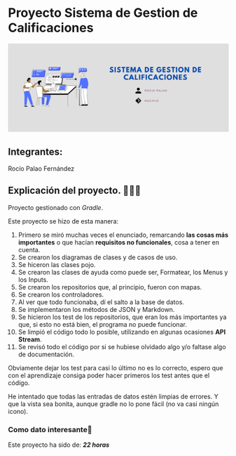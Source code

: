 # Proyecto Sistema de Gestion de Calificaciones
![imagen](img/Sistema%20de%20gestion%20de%20calificaciones.png)
## Integrantes:
Rocío Palao Fernández
<br>

## Explicación del proyecto. 🙋🏻‍♀️
Proyecto gestionado con *Gradle*.

Este proyecto se hizo de esta manera:
1. Primero se miró muchas veces el enunciado, remarcando **las cosas más importantes** o que hacían **requisitos no funcionales**, cosa a tener en cuenta.
2. Se crearon los diagramas de clases y de casos de uso.
3. Se hiceron las clases pojo.
4. Se crearon las clases de ayuda como puede ser, Formatear, los Menus y los Inputs.
5. Se crearon los repositorios que, al principio, fueron con mapas.
6. Se crearon los controladores.
7. Al ver que todo funcionaba, dí el salto a la base de datos.
8. Se implementaron los métodos de JSON y Markdown.
9. Se hicieron los test de los repositorios, que eran los más importantes ya que, si esto no está bien, el programa no puede funcionar.
10. Se limpió el código todo lo posible, utilizando en algunas ocasiones **API Stream**.
11. Se revisó todo el código por si se hubiese olvidado algo y/o faltase algo de documentación.

Obviamente dejar los test para casi lo último no es lo correcto, espero que con el aprendizaje consiga poder hacer primeros los test antes que el código.

He intentado que todas las entradas de datos estén limpias de errores. Y que la vista sea bonita, aunque gradle no lo pone fácil (no va casi ningún icono).

### Como dato interesante🌺
Este proyecto ha sido de: ***22 horas***

